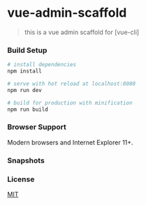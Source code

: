 # vue-admin-scaffold

> this is a vue admin scaffold for [vue-cli]

### Build Setup

``` bash
# install dependencies
npm install

# serve with hot reload at localhost:8080
npm run dev

# build for production with minification
npm run build

```

### Browser Support

Modern browsers and Internet Explorer 11+.

### Snapshots 

### License
[MIT](http://opensource.org/licenses/MIT)
